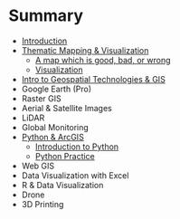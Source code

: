 # Summary

* [Introduction](README.md)
* [Thematic Mapping & Visualization](ThematicMapping-Viz.md/ThematicMapping&Viz.md)
  * [A map which is good, bad, or wrong](ThematicMapping-Viz.md/ThematicMapping&Viz/a-mpa-good-bad-and-wrong.md)
  * [Visualization](ThematicMapping-Viz.md/ThematicMapping&Viz/visualization.md)
* [Intro to Geospatial Technologies & GIS](intro-to-geospatial-technologies-and-gis.md)
* Google Earth \(Pro\)
* Raster GIS
* Aerial & Satellite Images
* LiDAR
* Global Monitoring
* [Python & ArcGIS](python-and-arcgis.md)
  * [Introduction to Python](python-and-arcgis/intro-to-python.md)
  * [Python Practice](python-and-arcgis/python-practice.md)
* Web GIS
* Data Visualization with Excel
* R & Data Visualization
* Drone
* 3D Printing

